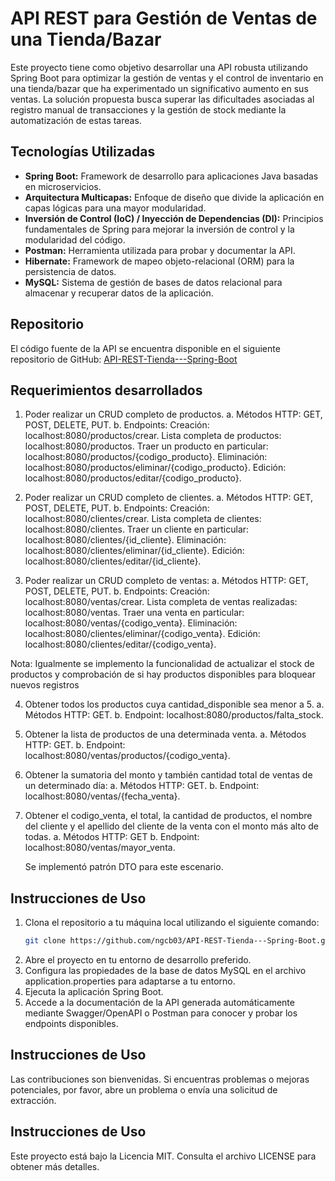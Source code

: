 # API REST para Gestión de Ventas de una Tienda/Bazar

Este proyecto tiene como objetivo desarrollar una API robusta utilizando Spring Boot para optimizar la gestión de ventas y el control de inventario en una tienda/bazar que ha experimentado un significativo aumento en sus ventas. La solución propuesta busca superar las dificultades asociadas al registro manual de transacciones y la gestión de stock mediante la automatización de estas tareas.

## Tecnologías Utilizadas
- **Spring Boot:** Framework de desarrollo para aplicaciones Java basadas en microservicios.
- **Arquitectura Multicapas:** Enfoque de diseño que divide la aplicación en capas lógicas para una mayor modularidad.
- **Inversión de Control (IoC) / Inyección de Dependencias (DI):** Principios fundamentales de Spring para mejorar la inversión de control y la modularidad del código.
- **Postman:** Herramienta utilizada para probar y documentar la API.
- **Hibernate:** Framework de mapeo objeto-relacional (ORM) para la persistencia de datos.
- **MySQL:** Sistema de gestión de bases de datos relacional para almacenar y recuperar datos de la aplicación.

## Repositorio
El código fuente de la API se encuentra disponible en el siguiente repositorio de GitHub: [API-REST-Tienda---Spring-Boot](https://github.com/ngcb03/API-REST-Tienda---Spring-Boot)

## Requerimientos desarrollados
1. Poder realizar un CRUD completo de productos.
   a. Métodos HTTP: GET, POST, DELETE, PUT.
   b. Endpoints:
      Creación: localhost:8080/productos/crear.
      Lista completa de productos: localhost:8080/productos.
      Traer un producto en particular: localhost:8080/productos/{codigo_producto}.
      Eliminación: localhost:8080/productos/eliminar/{codigo_producto}.
      Edición: localhost:8080/productos/editar/{codigo_producto}.

2. Poder realizar un CRUD completo de clientes.
   a. Métodos HTTP: GET, POST, DELETE, PUT.
   b. Endpoints:
      Creación: localhost:8080/clientes/crear.
      Lista completa de clientes: localhost:8080/clientes.
      Traer un cliente en particular: localhost:8080/clientes/{id_cliente}.
      Eliminación: localhost:8080/clientes/eliminar/{id_cliente}.
      Edición: localhost:8080/clientes/editar/{id_cliente}.

3. Poder realizar un CRUD completo de ventas:
   a. Métodos HTTP: GET, POST, DELETE, PUT.
   b. Endpoints:
      Creación: localhost:8080/ventas/crear.
      Lista completa de ventas realizadas: localhost:8080/ventas.
      Traer una venta en particular: localhost:8080/ventas/{codigo_venta}.
      Eliminación: localhost:8080/clientes/eliminar/{codigo_venta}.
      Edición: localhost:8080/clientes/editar/{codigo_venta}.


Nota: Igualmente se implemento la funcionalidad de actualizar el stock de productos y 
comprobación de si hay productos disponibles para bloquear nuevos registros


4. Obtener todos los productos cuya cantidad_disponible sea menor a 5.
   a. Métodos HTTP: GET.
   b. Endpoint:
      localhost:8080/productos/falta_stock.

5. Obtener la lista de productos de una determinada venta.
   a. Métodos HTTP: GET.
   b. Endpoint:
      localhost:8080/ventas/productos/{codigo_venta}.

6. Obtener la sumatoria del monto y también cantidad total de ventas de un determinado día:
   a. Métodos HTTP: GET.
   b. Endpoint:
      localhost:8080/ventas/{fecha_venta}.

7. Obtener el codigo_venta, el total, la cantidad de productos, el nombre del cliente y el
apellido del cliente de la venta con el monto más alto de todas.
   a. Métodos HTTP: GET
   b. Endpoint:
      localhost:8080/ventas/mayor_venta.
   
   Se implementó patrón DTO para este escenario.


## Instrucciones de Uso
1. Clona el repositorio a tu máquina local utilizando el siguiente comando:
   ```bash
   git clone https://github.com/ngcb03/API-REST-Tienda---Spring-Boot.git

2. Abre el proyecto en tu entorno de desarrollo preferido.
3. Configura las propiedades de la base de datos MySQL en el archivo application.properties para adaptarse a tu entorno.
4. Ejecuta la aplicación Spring Boot.
5. Accede a la documentación de la API generada automáticamente mediante Swagger/OpenAPI o Postman para conocer y probar los endpoints disponibles.

## Instrucciones de Uso
Las contribuciones son bienvenidas. Si encuentras problemas o mejoras potenciales, por favor, abre un problema o envía una solicitud de extracción.

## Instrucciones de Uso
Este proyecto está bajo la Licencia MIT. Consulta el archivo LICENSE para obtener más detalles.
